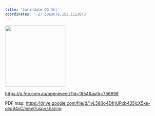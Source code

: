 ```yaml
---
title: 'Carindale QG 1hr'
coordinates: '-27.5063679,153.1113873'
---
```

<img src="https://doc-00-08-mymaps.googleusercontent.com/untrusted/hostedimage/o2fbn585vcrt3ao71o6a0j9c34/ngekct1rbk3ce7ihhglqeu9sfs/1688363100000/3_qa3g-a-HBcK3YBy6L69UtbaCxl2qxF/*/6ACtvi-Eao_W4C0f8z-5LJqhYcpZxpKNNdNFgTMqxiS38GjtHurnQ8l63XzmVmZcLGaZgVQwSpKdtByRyXGwcAC1-UVtDwOF4a-dVNySHbzYF3Vy8t1eNvNrJ401RYiWndZs0i2CcWVGHzm1AL-6fZKyxUmG9iuwo7wKpbGvF1jCkwd0B5JuD8L2UOsO0mpL3qkwFK8Q?session=0&fife" height="200" width="auto" />

https://p.fne.com.au/openevent/?id=1654&auth=756998

PDF map: https://drive.google.com/file/d/1vL580o4DfriUPxb435lcX5xe-seo94xC/view?usp=sharing
